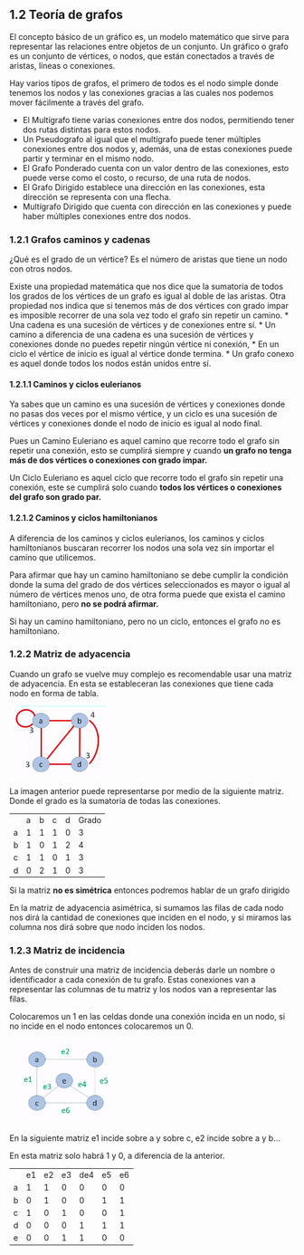 ## 1.2 Teoría de grafos

El concepto básico de un gráfico es, un modelo matemático que sirve para
representar las relaciones entre objetos de un conjunto. Un gráfico o
grafo es un conjunto de vértices, o nodos, que están conectados a través
de aristas, líneas o conexiones.

Hay varios tipos de grafos, el primero de todos es el nodo simple donde
tenemos los nodos y las conexiones gracias a las cuales nos podemos
mover fácilmente a través del grafo.

-   El Multígrafo tiene varias conexiones entre dos nodos, permitiendo
    tener dos rutas distintas para estos nodos.
-   Un Pseudografo al igual que el multígrafo puede tener múltiples
    conexiones entre dos nodos y, además, una de estas conexiones puede
    partir y terminar en el mismo nodo.
-   El Grafo Ponderado cuenta con un valor dentro de las conexiones,
    esto puede verse como el costo, o recurso, de una ruta de nodos.
-   El Grafo Dirigido establece una dirección en las conexiones, esta
    dirección se representa con una flecha.
-   Multígrafo Dirigido que cuenta con dirección en las conexiones y
    puede haber múltiples conexiones entre dos nodos.

### 1.2.1 Grafos caminos y cadenas

¿Qué es el grado de un vértice? Es el número de aristas que tiene un
nodo con otros nodos.

Existe una propiedad matemática que nos dice que la sumatoria de todos
los grados de los vértices de un grafo es igual al doble de las aristas.
Otra propiedad nos indica que si tenemos más de dos vértices con grado
impar es imposible recorrer de una sola vez todo el grafo sin repetir un
camino. \* Una cadena es una sucesión de vértices y de conexiones entre
sí. \* Un camino a diferencia de una cadena es una sucesión de vértices
y conexiones donde no puedes repetir ningún vértice ni conexión, \* En
un ciclo el vértice de inicio es igual al vértice donde termina. \* Un
grafo conexo es aquel donde todos los nodos están unidos entre sí.

#### 1.2.1.1 Caminos y ciclos eulerianos

Ya sabes que un camino es una sucesión de vértices y conexiones donde no
pasas dos veces por el mismo vértice, y un ciclo es una sucesión de
vértices y conexiones donde el nodo de inicio es igual al nodo final.

Pues un Camino Euleriano es aquel camino que recorre todo el grafo sin
repetir una conexión, esto se cumplirá siempre y cuando **un grafo no
tenga más de dos vértices o conexiones con grado impar.**

Un Ciclo Euleriano es aquel ciclo que recorre todo el grafo sin repetir
una conexión, este se cumplirá solo cuando **todos los vértices o
conexiones del grafo son grado par.**

#### 1.2.1.2 Caminos y ciclos hamiltonianos

A diferencia de los caminos y ciclos eulerianos, los caminos y ciclos
hamiltonianos buscaran recorrer los nodos una sola vez sin importar el
camino que utilicemos.

Para afirmar que hay un camino hamiltoniano se debe cumplir la condición
donde la suma del grado de dos vértices seleccionados es mayor o igual
al número de vértices menos uno, de otra forma puede que exista el
camino hamiltoniano, pero **no se podrá afirmar.**

Si hay un camino hamiltoniano, pero no un ciclo, entonces el grafo no es
hamiltoniano.

### 1.2.2 Matriz de adyacencia

Cuando un grafo se vuelve muy complejo es recomendable usar una matriz
de adyacencia. En esta se estableceran las conexiones que tiene cada
nodo en forma de tabla.

![image](Notes/MatematicasDiscretas/img/matriz_adyacencia_a.png)

La imagen anterior puede representarse por medio de la siguiente matriz.
Donde el grado es la sumatoria de todas las conexiones.

|     |     |     |     |     |       |
| --- | --- | --- | --- | --- | ----- |
|     | a   | b   | c   | d   | Grado |
| a   | 1   | 1   | 1   | 0   | 3     |
| b   | 1   | 0   | 1   | 2   | 4     |
| c   | 1   | 1   | 0   | 1   | 3     |
| d   | 0   | 2   | 1   | 0   | 3     |

Si la matriz **no es simétrica** entonces podremos hablar de un grafo
dirigido

En la matriz de adyacencia asimétrica, si sumamos las filas de cada nodo
nos dirá la cantidad de conexiones que inciden en el nodo, y si miramos
las columna nos dirá sobre que nodo inciden los nodos.

### 1.2.3 Matriz de incidencia

Antes de construir una matriz de incidencia deberás darle un nombre o
identificador a cada conexión de tu grafo. Estas conexiones van a
representar las columnas de tu matriz y los nodos van a representar las
filas.

Colocaremos un 1 en las celdas donde una conexión incida en un nodo, si
no incide en el nodo entonces colocaremos un 0.

![image](Notes/MatematicasDiscretas/img/matriz_adyacencia_b.png)

En la siguiente matriz e1 incide sobre a y sobre c, e2 incide sobre a y
b...

En esta matriz solo habrá 1 y 0, a diferencia de la anterior.

|     |     |     |     |     |     |     |
| --- | --- | --- | --- | --- | --- | --- |
|     | e1  | e2  | e3  | de4 | e5  | e6  |
| a   | 1   | 1   | 0   | 0   | 0   | 0   |
| b   | 0   | 1   | 0   | 0   | 1   | 1   |
| c   | 1   | 0   | 1   | 0   | 0   | 1   |
| d   | 0   | 0   | 0   | 1   | 1   | 1   |
| e   | 0   | 0   | 1   | 1   | 0   | 0   |

